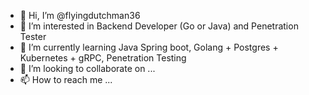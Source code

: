 - 👋 Hi, I’m @flyingdutchman36
- 👀 I’m interested in Backend Developer (Go or Java) and Penetration Tester
- 🌱 I’m currently learning Java Spring boot, Golang + Postgres + Kubernetes + gRPC, Penetration Testing
- 💞️ I’m looking to collaborate on ...
- 📫 How to reach me ...

<!---
flyingdutchman36/flyingdutchman36 is a ✨ special ✨ repository because its `README.md` (this file) appears on your GitHub profile.
You can click the Preview link to take a look at your changes.
--->
